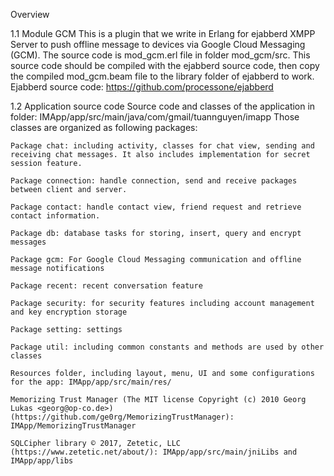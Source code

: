 
Overview

1.1 Module GCM
	This is a plugin that we write in Erlang for ejabberd XMPP Server to push offline message
to devices via Google Cloud Messaging (GCM). The source code is mod_gcm.erl file in folder mod_gcm/src. This source code should
be compiled with the ejabberd source code, then copy the compiled mod_gcm.beam file to
the library folder of ejabberd to work.
Ejabberd source code: https://github.com/processone/ejabberd

1.2 Application source code
	Source code and classes of the application in folder:
IMApp/app/src/main/java/com/gmail/tuannguyen/imapp
Those classes are organized as following packages:

	Package chat: including activity, classes for chat view, sending and receiving chat messages. It also includes implementation for secret session feature.

	Package connection: handle connection, send and receive packages between client and server.

	Package contact: handle contact view, friend request and retrieve contact information.

	Package db: database tasks for storing, insert, query and encrypt messages

	Package gcm: For Google Cloud Messaging communication and offline message notifications

	Package recent: recent conversation feature

	Package security: for security features including account management and key encryption storage

	Package setting: settings

	Package util: including common constants and methods are used by other classes

	Resources folder, including layout, menu, UI and some configurations for the app: IMApp/app/src/main/res/

	Memorizing Trust Manager (The MIT license Copyright (c) 2010 Georg Lukas <georg@op-co.de>) (https://github.com/ge0rg/MemorizingTrustManager): IMApp/MemorizingTrustManager

	SQLCipher library © 2017, Zetetic, LLC (https://www.zetetic.net/about/): IMApp/app/src/main/jniLibs and IMApp/app/libs

